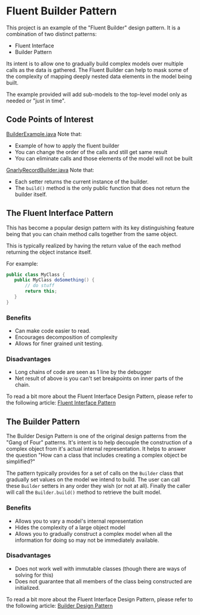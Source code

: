 # Fluent Builder Pattern
This project is an example of the "Fluent Builder" design pattern.  It is a 
combination of two distinct patterns: 
* Fluent Interface
* Builder Pattern

Its intent is to allow one to gradually build complex models over multiple
calls as the data is gathered.  The Fluent Builder can help to mask
some of the complexity of mapping deeply nested data elements in the 
model being built.  

The example provided will add sub-models to the top-level model only as 
needed or "just in time".

## Code Points of Interest
[BuilderExample.java](src/com/blt/examples/BuilderExample.java) Note that:
- Example of how to apply the fluent builder
- You can change the order of the calls and still get same result
- You can eliminate calls and those elements of the model will not be built

[GnarlyRecordBuilder.java](src/com/blt/examples/builder/GnarlyRecordBuilder.java) Note that:
- Each setter returns the current instance of the builder.  
- The `build()` method is the only public function that does not return the builder itself.

## The Fluent Interface Pattern
This has become a popular design pattern with its key distinguishing feature 
being that you can chain method calls together from the same object.

This is typically realized by having the return value of the each method returning
the object instance itself.   

For example:
```Java
public class MyClass {
   public MyClass doSomething() {
       // do stuff
       return this;
   }
}
```   

### Benefits
* Can make code easier to read.
* Encourages decomposition of complexity
* Allows for finer grained unit testing.

### Disadvantages
* Long chains of code are seen as 1 line by the debugger
* Net result of above is you can't set breakpoints on inner parts of the chain.

To read a bit more about the Fluent Interface Design Pattern, please refer to the following article:
[Fluent Interface Pattern](https://en.wikipedia.org/wiki/Fluent_interface)

## The Builder Pattern
The Builder Design Pattern is one of the original design patterns from the "Gang of Four" patterns. 
It's intent is to help decouple the construction of a complex object from it's actual
internal representation.  It helps to answer the question "How can a class that includes creating a 
complex object be simplified?"

The pattern typically provides for a set of calls on the `Builder` class that
gradually set values on the model we intend to build.  The user can
call these `Builder` setters in any order they wish (or not at all).  Finally
the caller will call the `Builder.build()` method to retrieve the built model.

### Benefits
* Allows you to vary a model's internal representation
* Hides the complexity of a large object model
* Allows you to gradually construct a complex model when all the information for doing so may not be immediately available.

### Disadvantages
* Does not work well with immutable classes (though there are ways of solving for this)
* Does not guarantee that all members of the class being constructed are initialized.


To read a bit more about the Fluent Interface Design Pattern, please refer to the following article:
[Builder Design Pattern](https://en.wikipedia.org/wiki/Builder_pattern)